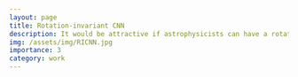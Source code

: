 ```yaml
---
layout: page
title: Rotation-invariant CNN
description: It would be attractive if astrophysicists can have a rotation-invariant CNN!
img: /assets/img/RICNN.jpg
importance: 3
category: work
---
```

